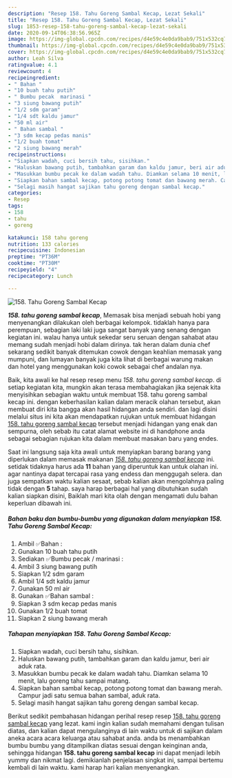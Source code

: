 ```yaml
---
description: "Resep 158. Tahu Goreng Sambal Kecap, Lezat Sekali"
title: "Resep 158. Tahu Goreng Sambal Kecap, Lezat Sekali"
slug: 1853-resep-158-tahu-goreng-sambal-kecap-lezat-sekali
date: 2020-09-14T06:38:56.965Z
image: https://img-global.cpcdn.com/recipes/d4e59c4e0da9bab9/751x532cq70/158-tahu-goreng-sambal-kecap-foto-resep-utama.jpg
thumbnail: https://img-global.cpcdn.com/recipes/d4e59c4e0da9bab9/751x532cq70/158-tahu-goreng-sambal-kecap-foto-resep-utama.jpg
cover: https://img-global.cpcdn.com/recipes/d4e59c4e0da9bab9/751x532cq70/158-tahu-goreng-sambal-kecap-foto-resep-utama.jpg
author: Leah Silva
ratingvalue: 4.1
reviewcount: 4
recipeingredient:
- " Bahan "
- "10 buah tahu putih"
- " Bumbu pecak  marinasi "
- "3 siung bawang putih"
- "1/2 sdm garam"
- "1/4 sdt kaldu jamur"
- "50 ml air"
- " Bahan sambal "
- "3 sdm kecap pedas manis"
- "1/2 buah tomat"
- "2 siung bawang merah"
recipeinstructions:
- "Siapkan wadah, cuci bersih tahu, sisihkan."
- "Haluskan bawang putih, tambahkan garam dan kaldu jamur, beri air aduk rata."
- "Masukkan bumbu pecak ke dalam wadah tahu. Diamkan selama 10 menit, lalu goreng tahu sampai matang."
- "Siapkan bahan sambal kecap, potong potong tomat dan bawang merah. Campur jadi satu semua bahan sambal, aduk rata."
- "Selagi masih hangat sajikan tahu goreng dengan sambal kecap."
categories:
- Resep
tags:
- 158
- tahu
- goreng

katakunci: 158 tahu goreng 
nutrition: 133 calories
recipecuisine: Indonesian
preptime: "PT36M"
cooktime: "PT30M"
recipeyield: "4"
recipecategory: Lunch

---
```



![158. Tahu Goreng Sambal Kecap](https://img-global.cpcdn.com/recipes/d4e59c4e0da9bab9/751x532cq70/158-tahu-goreng-sambal-kecap-foto-resep-utama.jpg)

<b><i>158. tahu goreng sambal kecap</i></b>, Memasak bisa menjadi sebuah hobi yang menyenangkan dilakukan oleh berbagai kelompok. tidaklah hanya para perempuan, sebagian laki laki juga sangat banyak yang senang dengan kegiatan ini. walau hanya untuk sekedar seru seruan dengan sahabat atau memang sudah menjadi hobi dalam dirinya. tak heran dalam dunia chef sekarang sedikit banyak ditemukan cowok dengan keahlian memasak yang mumpuni, dan lumayan banyak juga kita lihat di berbagai warung makan dan hotel yang menggunakan koki cowok sebagai chef andalan nya.



Baik, kita awali ke hal resep resep menu <i>158. tahu goreng sambal kecap</i>. di setiap kegiatan kita, mungkin akan terasa membahagiakan jika sejenak kita menyisihkan sebagian waktu untuk membuat 158. tahu goreng sambal kecap ini. dengan keberhasilan kalian dalam meracik olahan tersebut, akan membuat diri kita bangga akan hasil hidangan anda sendiri. dan lagi disini melalui situs ini kita akan mendapatkan rujukan untuk membuat hidangan <u>158. tahu goreng sambal kecap</u> tersebut menjadi hidangan yang enak dan sempurna, oleh sebab itu catat alamat website ini di handphone anda sebagai sebagian rujukan kita dalam membuat masakan baru yang endes.


Saat ini langsung saja kita awali untuk menyiapkan barang barang yang diperlukan dalam memasak makanan <u><i>158. tahu goreng sambal kecap</i></u> ini. setidak tidaknya harus ada <b>11</b> bahan yang diperuntuk kan untuk olahan ini. agar nantinya dapat tercapai rasa yang endess dan menggugah selera. dan juga sempatkan waktu kalian sesaat, sebab kalian akan mengolahnya paling tidak dengan <b>5</b> tahap. saya harap berbagai hal yang dibutuhkan sudah kalian siapkan disini, Baiklah mari kita olah dengan mengamati dulu bahan keperluan dibawah ini.

<!--inarticleads1-->

##### Bahan baku dan bumbu-bumbu yang digunakan dalam menyiapkan 158. Tahu Goreng Sambal Kecap:

1. Ambil  ✅Bahan :
1. Gunakan 10 buah tahu putih
1. Sediakan  ✅Bumbu pecak / marinasi :
1. Ambil 3 siung bawang putih
1. Siapkan 1/2 sdm garam
1. Ambil 1/4 sdt kaldu jamur
1. Gunakan 50 ml air
1. Gunakan  ✅Bahan sambal :
1. Siapkan 3 sdm kecap pedas manis
1. Gunakan 1/2 buah tomat
1. Siapkan 2 siung bawang merah




<!--inarticleads2-->

##### Tahapan menyiapkan 158. Tahu Goreng Sambal Kecap:

1. Siapkan wadah, cuci bersih tahu, sisihkan.
1. Haluskan bawang putih, tambahkan garam dan kaldu jamur, beri air aduk rata.
1. Masukkan bumbu pecak ke dalam wadah tahu. Diamkan selama 10 menit, lalu goreng tahu sampai matang.
1. Siapkan bahan sambal kecap, potong potong tomat dan bawang merah. Campur jadi satu semua bahan sambal, aduk rata.
1. Selagi masih hangat sajikan tahu goreng dengan sambal kecap.




Berikut sedikit pembahasan hidangan perihal resep resep <u>158. tahu goreng sambal kecap</u> yang lezat. kami ingin kalian sudah memahami dengan tulisan diatas, dan kalian dapat mengulanginya di lain waktu untuk di sajikan dalam aneka acara acara keluarga atau sahabat anda. anda bs menambahkan bumbu bumbu yang ditampilkan diatas sesuai dengan keinginan anda, sehingga hidangan <b>158. tahu goreng sambal kecap</b> ini dapat menjadi lebih yummy dan nikmat lagi. demikianlah penjelasan singkat ini, sampai bertemu kembali di lain waktu. kami harap hari kalian menyenangkan.
